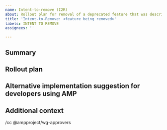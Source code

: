 ```yaml
---
name: Intent-to-remove (I2R)
about: Rollout plan for removal of a deprecated feature that was described in an I2D.
title: 'Intent-to-Remove: <feature being removed>'
labels: INTENT TO REMOVE
assignees: ''

---
```


<!--
Replace/remove all of the text in brackets, including this text.

See https://github.com/ampproject/amphtml/blob/main/spec/amp-versioning-policy.md for details on AMP's deprecation policy, instructions on filling out this I2R template and how to get help if you have questions.

This I2R should be created after your Intent-to-Deprecate (I2D) for the feature was approved.
-->

## Summary

<!--
Provide a brief description of the deprecated feature you are removing.

Link to the Intent-to-Deprecate (I2D) describing more context on the deprecation.
-->

## Rollout plan

<!--
Detail the steps you will use to remove this deprecated feature.
-->

## Alternative implementation suggestion for developers using AMP

<!--
When the feature you are deprecating is removed, how can developers using AMP achieve similar functionality?
-->

## Additional context

<!--
Add any other information that may help people understand the I2R.
-->

<!--
Add anyone to this cc line that you want to notify about this I2R.
-->

/cc @ampproject/wg-approvers
